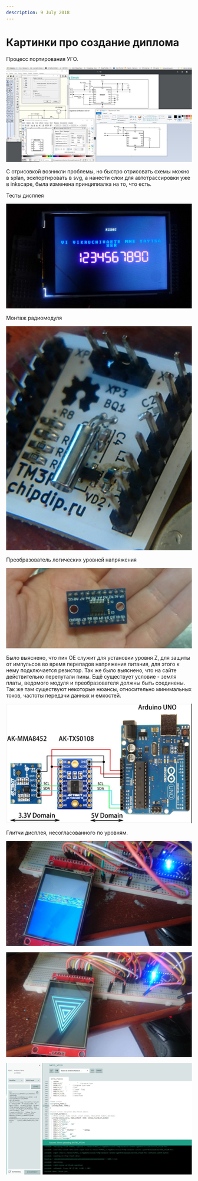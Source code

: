 ```yaml
---
description: 9 July 2018
---
```


# Картинки про создание диплома

Процесс портирования УГО.

![](<../../.gitbook/assets/image (29).png>)

C отрисовкой возникли проблемы, но быстро отрисовать схемы можно в splan, эскпортировать в svg, а нанести слои для автотрассировки уже в inkscape, была изменена принципиалка на то, что есть.

Тесты дисплея

![](<../../.gitbook/assets/image (18).png>)

Монтаж радиомодуля

![](<../../.gitbook/assets/image (19).png>)

Преобразователь логических уровней напряжения

![](<../../.gitbook/assets/image (31).png>)

Было выяснено, что пин OE служит для установки уровня Z, для защиты от импульсов во время перепадов напряжения питания, для этого к нему подключается резистор. Так же было выяснено, что на сайте действительно перепутали пины. Ещё существует условие - земля платы, ведомого модуля и преобразователя должны быть соединены. Так же там существуют некоторые нюансы, относительно минимальных токов, частоты передачи данных и емкостей.

![Если на плате нет резистора, то нужно выкидывать OE на минимальный уровень вх напр.](<../../.gitbook/assets/image (40).png>)

Глитчи дисплея, несогласованного по уровням.

![](<../../.gitbook/assets/image (21).png>)

![вход логики 3.3, а вход питания 5, когда нет перемычки](<../../.gitbook/assets/image (6) (1).png>)

![](<../../.gitbook/assets/image (22).png>)

